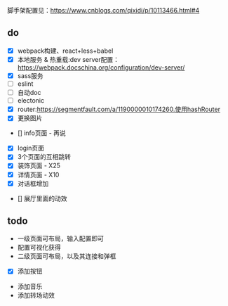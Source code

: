 脚手架配置见：https://www.cnblogs.com/qixidi/p/10113466.html#4

## do
- [x] webpack构建、react+less+babel
- [x] 本地服务 & 热重载:dev server配置：https://webpack.docschina.org/configuration/dev-server/
- [x] sass服务
- [ ] eslint
- [ ] 自动doc
- [ ] electonic
- [x] router:https://segmentfault.com/a/1190000010174260.使用hashRouter
- [x] 更换图片
- [] info页面 - 再说
- [x] login页面
- [x] 3个页面的互相跳转
- [x] 装饰页面 - X25
- [x] 详情页面 - X10
- [x] 对话框增加
- [] 展厅里面的动效

## todo
- 一级页面可布局，输入配置即可
- 配置可视化获得
- 二级页面可布局，以及其连接和弹框

- [x] 添加按钮
- 添加音乐
- 添加转场动效